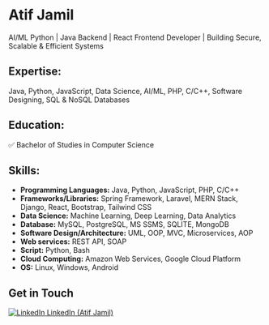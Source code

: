 # Atif Jamil
AI/ML Python | Java Backend | React Frontend Developer | Building Secure, Scalable & Efficient Systems

## Expertise:
Java, Python, JavaScript, Data Science, AI/ML, PHP, C/C++, Software Designing, SQL & NoSQL Databases

## Education:
✅ Bachelor of Studies in Computer Science

## Skills:
- **Programming Languages:** Java, Python, JavaScript, PHP, C/C++
- **Frameworks/Libraries:** Spring Framework, Laravel, MERN Stack, Django, React, Bootstrap, Tailwind CSS
- **Data Science:** Machine Learning, Deep Learning, Data Analytics
- **Database:** MySQL, PostgreSQL, MS SSMS, SQLITE, MongoDB
- **Software Design/Architecture:** UML, OOP, MVC, Microservices, AOP
- **Web services:** REST API, SOAP
- **Script:** Python, Bash
- **Cloud Computing:** Amazon Web Services, Google Cloud Platform
- **OS:** Linux, Windows, Android

## Get in Touch

[![LinkedIn](https://i.sstatic.net/gVE0j.png) LinkedIn (Atif Jamil)](https://www.linkedin.com/in/atif--jamil)
